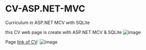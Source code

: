 # CV-ASP.NET-MVC
Curriculum in ASP.NET MCV with SQLite


this CV web page is create with ASP.NET MCV & SQLite
![image](https://github.com/user-attachments/assets/a37df188-a6cf-478a-ab09-76db7069c24d)

Page [link of CV](http://maoz-ing.somee.com/):
![image](https://github.com/user-attachments/assets/3f85fcf7-85eb-46f0-b89f-0d1d66bd3e48)


